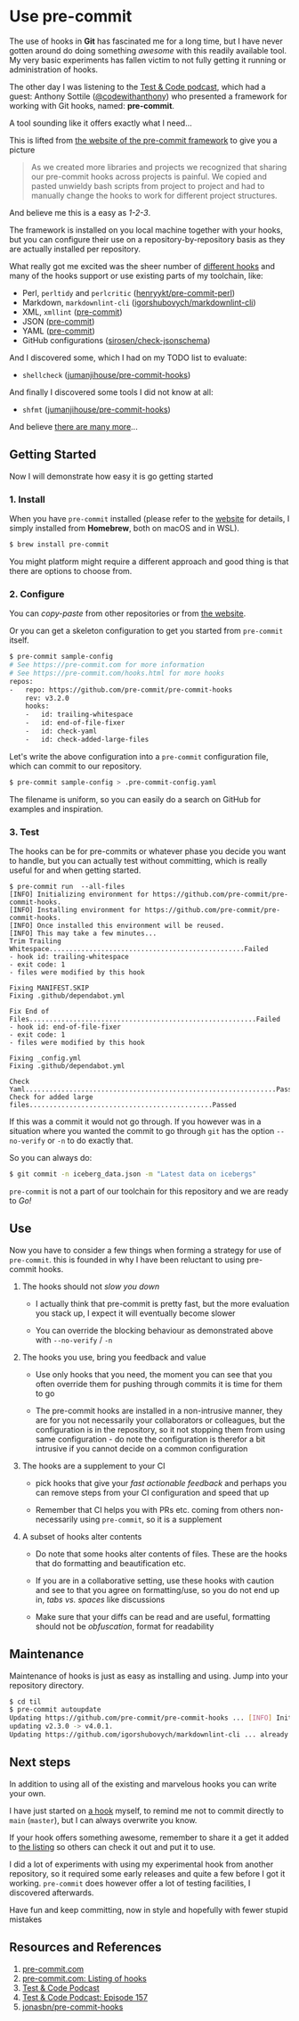 # Use pre-commit

The use of hooks in **Git** has fascinated me for a long time, but I have never gotten around do doing something _awesome_ with this readily available tool. My very basic experiments has fallen victim to not fully getting it running or administration of hooks.

The other day I was listening to the [Test & Code podcast][TESTANDCODE], which had a guest: Anthony Sottile ([@codewithanthony](https://twitter.com/codewithanthony)) who presented a framework for working with Git hooks, named: **pre-commit**.

A tool sounding like it offers exactly what I need...

This is lifted from [the website of the pre-commit framework][WEBSITE] to give you a picture

> As we created more libraries and projects we recognized that sharing our pre-commit hooks across projects is painful.
> We copied and pasted unwieldy bash scripts from project to project and had to manually change the hooks to work for
> different project structures.

And believe me this is a easy as _1-2-3_.

The framework is installed on you local machine together with your hooks, but you can configure their use on a repository-by-repository basis as they are actually installed per repository.

What really got me excited was the sheer number of [different hooks][HOOKS] and many of the hooks support or use existing parts of my toolchain, like:

- Perl, `perltidy` and `perlcritic` ([henryykt/pre-commit-perl](https://github.com/henryykt/pre-commit-perl))
- Markdown, `markdownlint-cli` ([igorshubovych/markdownlint-cli](https://github.com/igorshubovych/markdownlint-cli))
- XML, `xmllint` ([pre-commit](https://github.com/pre-commit/pre-commit-hooks))
- JSON ([pre-commit](https://github.com/pre-commit/pre-commit-hooks))
- YAML ([pre-commit](https://github.com/pre-commit/pre-commit-hooks))
- GitHub configurations ([sirosen/check-jsonschema](https://github.com/sirosen/check-jsonschema))

And I discovered some, which I had on my TODO list to evaluate:

- `shellcheck` ([jumanjihouse/pre-commit-hooks](https://github.com/jumanjihouse/pre-commit-hooks))

And finally I discovered some tools I did not know at all:

- `shfmt` ([jumanjihouse/pre-commit-hooks](https://github.com/jumanjihouse/pre-commit-hooks))

And believe [there are many more][HOOKS]...

## Getting Started

Now I will demonstrate how easy it is go getting started

### 1. Install

When you have `pre-commit` installed (please refer to the [website][WEBSITE] for details, I simply installed from **Homebrew**, both on macOS and in WSL).

```bash
$ brew install pre-commit
```

You might platform might require a different approach and good thing is that there are options to choose from.

### 2. Configure

You can _copy-paste_ from other repositories or from [the website][WEBSITE].

Or you can get a skeleton configuration to get you started from `pre-commit` itself.

```bash
$ pre-commit sample-config
# See https://pre-commit.com for more information
# See https://pre-commit.com/hooks.html for more hooks
repos:
-   repo: https://github.com/pre-commit/pre-commit-hooks
    rev: v3.2.0
    hooks:
    -   id: trailing-whitespace
    -   id: end-of-file-fixer
    -   id: check-yaml
    -   id: check-added-large-files
```

Let's write the above configuration into a `pre-commit` configuration file, which can commit to our repository.

```bash
$ pre-commit sample-config > .pre-commit-config.yaml
```

The filename is uniform, so you can easily do a search on GitHub for examples and inspiration.

### 3. Test

The hooks can be for pre-commits or whatever phase you decide you want to handle, but you can actually test without committing, which is really useful for and when getting started.

```
$ pre-commit run  --all-files
[INFO] Initializing environment for https://github.com/pre-commit/pre-commit-hooks.
[INFO] Installing environment for https://github.com/pre-commit/pre-commit-hooks.
[INFO] Once installed this environment will be reused.
[INFO] This may take a few minutes...
Trim Trailing Whitespace.................................................Failed
- hook id: trailing-whitespace
- exit code: 1
- files were modified by this hook

Fixing MANIFEST.SKIP
Fixing .github/dependabot.yml

Fix End of Files.........................................................Failed
- hook id: end-of-file-fixer
- exit code: 1
- files were modified by this hook

Fixing _config.yml
Fixing .github/dependabot.yml

Check Yaml...............................................................Passed
Check for added large files..............................................Passed
```

If this was a commit it would not go through. If you however was in a situation where you wanted the commit to go through `git` has the option `--no-verify` or `-n` to do exactly that.

So you can always do:

```bash
$ git commit -n iceberg_data.json -m "Latest data on icebergs"
```

`pre-commit` is not a part of our toolchain for this repository and we are ready to _Go!_

## Use

Now you have to consider a few things when forming a strategy for use of `pre-commit`. this is founded in why I have been reluctant to using pre-commit hooks.

1. The hooks should not _slow you down_

    - I actually think that pre-commit is pretty fast, but the more evaluation you stack up, I expect it will eventually become slower

    - You can override the blocking behaviour as demonstrated above with `--no-verify` / `-n`

1. The hooks you use, bring you feedback and value

    - Use only hooks that you need, the moment you can see that you often override them for pushing through commits it is time for them to go

    - The pre-commit hooks are installed in a non-intrusive manner, they are for you not necessarily your collaborators or colleagues, but the configuration is in the repository, so it not stopping them from using same configuration - do note the configuration is therefor a bit intrusive if you cannot decide on a common configuration

1. The hooks are a supplement to your CI

    - pick hooks that give your _fast actionable feedback_ and perhaps you can remove steps from your CI configuration and speed that up

    - Remember that CI helps you with PRs etc. coming from others non-necessarily using `pre-commit`, so it is a supplement

1. A subset of hooks alter contents

    - Do note that some hooks alter contents of files. These are the hooks that do formatting and beautification etc.

    - If you are in a collaborative setting, use these hooks with caution and see to that you agree on formatting/use, so you do not end up in, _tabs vs. spaces_ like discussions

    - Make sure that your diffs can be read and are useful, formatting should not be _obfuscation_, format for readability

## Maintenance

Maintenance of hooks is just as easy as installing and using. Jump into your repository directory.

```bash
$ cd til
$ pre-commit autoupdate
Updating https://github.com/pre-commit/pre-commit-hooks ... [INFO] Initializing environment for https://github.com/pre-commit/pre-commit-hooks.
updating v2.3.0 -> v4.0.1.
Updating https://github.com/igorshubovych/markdownlint-cli ... already up to date.
```

## Next steps

In addition to using all of the existing and marvelous hooks you can write your own.

I have just started on [a hook][MYHOOKS] myself, to remind me not to commit directly to `main` (`master`), but I can always overwrite you know.

If your hook offers something awesome, remember to share it a get it added to [the listing][HOOKS] so others can check it out and put it to use.

I did a lot of experiments with using my experimental hook from another repository, so it required some early releases and quite a few before I got it working. `pre-commit` does however offer a lot of testing facilities, I discovered afterwards.

Have fun and keep committing, now in style and hopefully with fewer stupid mistakes

## Resources and References

1. [pre-commit.com][WEBSITE]
1. [pre-commit.com: Listing of hooks][HOOKS]
1. [Test & Code Podcast][TESTANDCODE]
1. [Test & Code Podcast: Episode 157][EPISODE157]
1. [jonasbn/pre-commit-hooks][MYHOOKS]

[WEBSITE]: https://pre-commit.com/
[HOOKS]: https://pre-commit.com/hooks.html
[TESTANDCODE]: https://testandcode.com/
[EPISODE157]: https://testandcode.com/157
[MYHOOKS]: https://github.com/jonasbn/pre-commit-hooks
